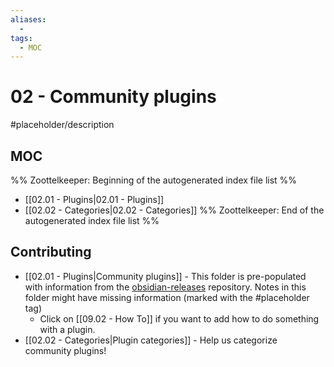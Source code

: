 ```yaml
---
aliases:
  -
tags:
  - MOC
---
```


# 02 - Community plugins

#placeholder/description

## MOC

%% Zoottelkeeper: Beginning of the autogenerated index file list %%

- [[02.01 - Plugins|02.01 - Plugins]]
- [[02.02 - Categories|02.02 - Categories]]
  %% Zoottelkeeper: End of the autogenerated index file list %%

## Contributing

- [[02.01 - Plugins|Community plugins]] - This folder is pre-populated with information from the [obsidian-releases]() repository. Notes in this folder might have missing information (marked with the #placeholder tag)
  - Click on [[09.02 - How To]] if you want to add how to do something with a plugin.
- [[02.02 - Categories|Plugin categories]] - Help us categorize community plugins!

